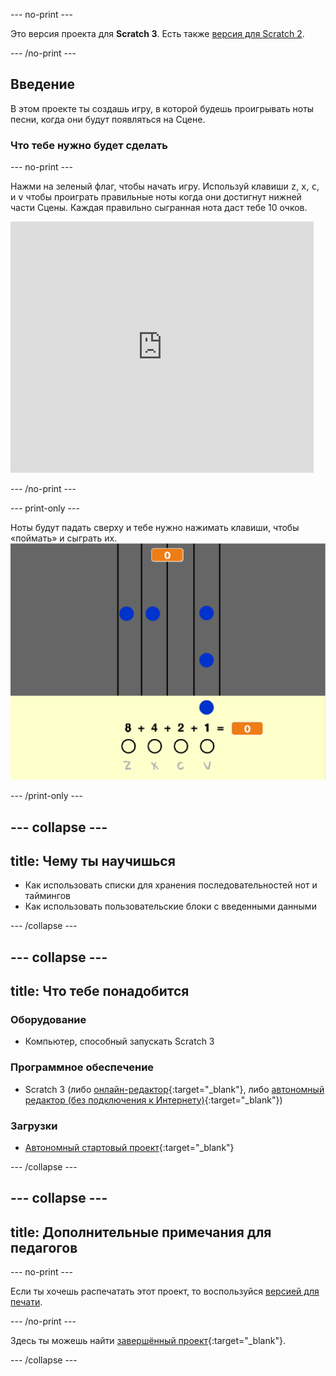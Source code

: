 --- no-print ---

Это версия проекта для **Scratch 3**. Есть также [версия для Scratch 2](https://projects.raspberrypi.org/ru-RU/projects/binary-hero-scratch2).

--- /no-print ---

## Введение

В этом проекте ты создашь игру, в которой будешь проигрывать ноты песни, когда они будут появляться на Сцене.

### Что тебе нужно будет сделать

--- no-print ---

Нажми на зеленый флаг, чтобы начать игру. Используй клавиши <kbd>z</kbd>, <kbd>x</kbd>, <kbd>c</kbd>, и <kbd>v</kbd> чтобы проиграть правильные ноты когда они достигнут нижней части Сцены. Каждая правильно сыгранная нота даст тебе 10 очков.

<div class="scratch-preview">
  <iframe allowtransparency="true" width="485" height="402" src="https://scratch.mit.edu/projects/embed/259028053/?autostart=false" frameborder="0" scrolling="no"></iframe>
</div>

--- /no-print ---

--- print-only ---

Ноты будут падать сверху и тебе нужно нажимать клавиши, чтобы «поймать» и сыграть их. ![демонстрация](images/showcase.png)

--- /print-only ---

--- collapse ---
---
title: Чему ты научишься
---

+ Как использовать списки для хранения последовательностей нот и таймингов
+ Как использовать пользовательские блоки с введенными данными

--- /collapse ---

--- collapse ---
---
title: Что тебе понадобится
---

### Оборудование

+ Компьютер, способный запускать Scratch 3

### Программное обеспечение

+ Scratch 3 (либо [онлайн-редактор](http://rpf.io/scratchon){:target="_blank"}, либо [автономный редактор (без подключения к Интернету)](http://rpf.io/scratchoff){:target="_blank"})

### Загрузки

+ [Автономный стартовый проект](http://rpf.io/p/ru-RU/binary-hero-go){:target="_blank"}

--- /collapse ---

--- collapse ---
---
title: Дополнительные примечания для педагогов
---

--- no-print ---

Если ты хочешь распечатать этот проект, то воспользуйся [версией для печати](https://projects.raspberrypi.org/ru-RU/projects/binary-hero/print).

--- /no-print ---

Здесь ты можешь найти [завершённый проект](http://rpf.io/p/ru-RU/binary-hero-get){:target="_blank"}.

--- /collapse ---